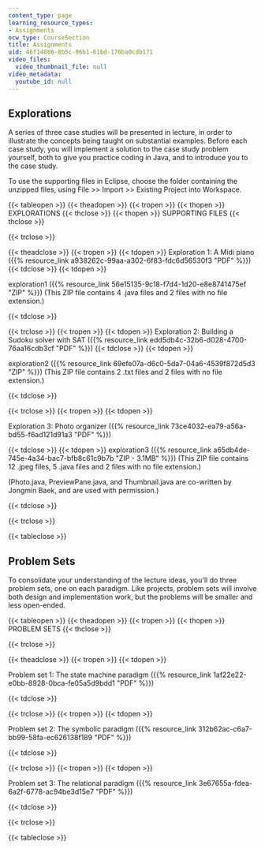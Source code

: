 ```yaml
---
content_type: page
learning_resource_types:
- Assignments
ocw_type: CourseSection
title: Assignments
uid: 46f14086-8b5c-96b1-61bd-176ba0cdb171
video_files:
  video_thumbnail_file: null
video_metadata:
  youtube_id: null
---
```


Explorations
------------

A series of three case studies will be presented in lecture, in order to illustrate the concepts being taught on substantial examples. Before each case study, you will implement a solution to the case study problem yourself, both to give you practice coding in Java, and to introduce you to the case study.

To use the supporting files in Eclipse, choose the folder containing the unzipped files, using File >> Import >> Existing Project into Workspace.

{{< tableopen >}}
{{< theadopen >}}
{{< tropen >}}
{{< thopen >}}
EXPLORATIONS
{{< thclose >}}
{{< thopen >}}
SUPPORTING FILES
{{< thclose >}}

{{< trclose >}}

{{< theadclose >}}
{{< tropen >}}
{{< tdopen >}}
Exploration 1: A Midi piano ({{% resource_link a938262c-99aa-a302-6f83-fdc6d56530f3 "PDF" %}})
{{< tdclose >}}
{{< tdopen >}}


exploration1 ({{% resource_link 56e15135-9c18-f7d4-1d20-e8e8741475ef "ZIP" %}}) (This ZIP file contains 4 .java files and 2 files with no file extension.)


{{< tdclose >}}

{{< trclose >}}
{{< tropen >}}
{{< tdopen >}}
Exploration 2: Building a Sudoku solver with SAT ({{% resource_link edd5db4c-32b6-d028-4700-76aa16cdb3cf "PDF" %}})
{{< tdclose >}}
{{< tdopen >}}


exploration2 ({{% resource_link 69efe07a-d6c0-5da7-04a6-4539f872d5d3 "ZIP" %}}) (This ZIP file contains 2 .txt files and 2 files with no file extension.)


{{< tdclose >}}

{{< trclose >}}
{{< tropen >}}
{{< tdopen >}}


Exploration 3: Photo organizer ({{% resource_link 73ce4032-ea79-a56a-bd55-f6ad121d91a3 "PDF" %}})


{{< tdclose >}}
{{< tdopen >}}
exploration3 ({{% resource_link a65db4de-745e-4a34-bac7-bfb8c61c9b7b "ZIP - 3.1MB" %}}) (This ZIP file contains 12 .jpeg files, 5 .java files and 2 files with no file extension.)

(Photo.java, PreviewPane.java, and Thumbnail.java are co-written by Jongmin Baek, and are used with permission.)


{{< tdclose >}}

{{< trclose >}}

{{< tableclose >}}

Problem Sets
------------

To consolidate your understanding of the lecture ideas, you'll do three problem sets, one on each paradigm. Like projects, problem sets will involve both design and implementation work, but the problems will be smaller and less open-ended.

{{< tableopen >}}
{{< theadopen >}}
{{< tropen >}}
{{< thopen >}}
PROBLEM SETS
{{< thclose >}}

{{< trclose >}}

{{< theadclose >}}
{{< tropen >}}
{{< tdopen >}}


Problem set 1: The state machine paradigm ({{% resource_link 1af22e22-e0bb-8928-0bca-fe05a5d9bdd1 "PDF" %}})


{{< tdclose >}}

{{< trclose >}}
{{< tropen >}}
{{< tdopen >}}


Problem set 2: The symbolic paradigm ({{% resource_link 312b62ac-c6a7-bb99-58fa-ec626138f189 "PDF" %}})


{{< tdclose >}}

{{< trclose >}}
{{< tropen >}}
{{< tdopen >}}


Problem set 3: The relational paradigm ({{% resource_link 3e67655a-fdea-6a2f-6778-ac94be3d15e7 "PDF" %}})


{{< tdclose >}}

{{< trclose >}}

{{< tableclose >}}